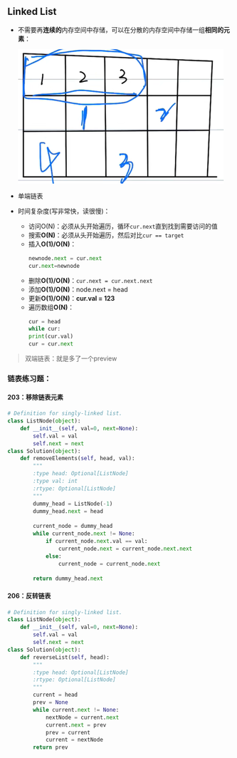## Linked List
- 不需要再**连续的**内存空间中存储，可以在分散的内存空间中存储一组**相同的元素**：

    ![alt text](./image/image-1.png)

- 单端链表
- 时间复杂度(写非常快，读很慢)：
    - 访问O(N)：必须从头开始遍历，循环```cur.next```直到找到需要访问的值
    - 搜索**O(N)**：必须从头开始遍历，然后对比```cur == target```
    - 插入**O(1)/O(N)**：
        ```py
        newnode.next = cur.next 
        cur.next=newnode
        ```
    - 删除**O(1)/O(N)**：```cur.next = cur.next.next```
    - 添加**O(1)/O(N)**：node.next = head
    - 更新**O(1)/O(N)**：**cur.val = 123**
    - 遍历数组**O(N)**：  
        ```py
        cur = head
        while cur:
        print(cur.val)
        cur = cur.next
        ```

> 双端链表：就是多了一个preview

### 链表练习题：
#### 203：移除链表元素
```py
# Definition for singly-linked list.
class ListNode(object):
    def __init__(self, val=0, next=None):
        self.val = val
        self.next = next
class Solution(object):
    def removeElements(self, head, val):
        """
        :type head: Optional[ListNode]
        :type val: int
        :rtype: Optional[ListNode]
        """
        dummy_head = ListNode(-1)
        dummy_head.next = head
        
        current_node = dummy_head
        while current_node.next != None:
            if current_node.next.val == val:
                current_node.next = current_node.next.next
            else:
                current_node = current_node.next
                
        return dummy_head.next
```
#### 206：反转链表
```py
# Definition for singly-linked list.
class ListNode(object):
    def __init__(self, val=0, next=None):
        self.val = val
        self.next = next
class Solution(object):
    def reverseList(self, head):
        """
        :type head: Optional[ListNode]
        :rtype: Optional[ListNode]
        """
        current = head
        prev = None
        while current.next != None:
            nextNode = current.next
            current.next = prev
            prev = current
            current = nextNode
        return prev
```